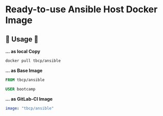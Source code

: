 # Ready-to-use Ansible Host Docker Image

## 🤩 Usage 🤩

**... as local Copy**

```bash
docker pull tbcp/ansible
```

**... as Base Image**

```dockerfile
FROM tbcp/ansible

USER bootcamp
```

**... as GitLab-CI Image**

```yml
image: "tbcp/ansible"
```
